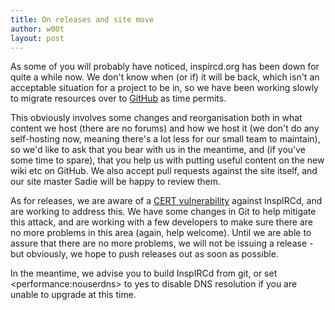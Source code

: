 ```yaml
---
title: On releases and site move
author: w00t
layout: post
---
```


As some of you will probably have noticed, inspircd.org has been down for quite
a while now. We don't know when (or if) it will be back, which isn't an
acceptable situation for a project to be in, so we have been working slowly to
migrate resources over to [GitHub](https://github.com/inspircd/) as time
permits.

<!--more-->

This obviously involves some changes and reorganisation both in what content we
host (there are no forums) and how we host it (we don't do any self-hosting now,
meaning there's a lot less for our small team to maintain), so we'd like to ask
that you bear with us in the meantime, and (if you've some time to spare), that
you help us with putting useful content on the new wiki etc on GitHub. We also
accept pull requests against the site itself, and our site master Sadie will
be happy to review them.

As for releases, we are aware of a [CERT
vulnerability](http://www.kb.cert.org/vuls/id/212651) against InspIRCd, and are
working to address this. We have some changes in Git to help mitigate this attack,
and are working with a few developers to make sure there are no more problems in
this area (again, help welcome). Until we are able to assure that there are no
more problems, we will not be issuing a release - but obviously, we hope to push
releases out as soon as possible.

In the meantime, we advise you to build InspIRCd from git, or set
&lt;performance:nouserdns&gt; to yes to disable DNS resolution if you are unable to
upgrade at this time.

